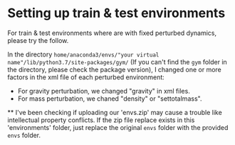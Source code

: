 # Setting up train & test environments
For train & test environments where are with fixed perturbed dynamics, please try the follow.

In the directory `home/anaconda3/envs/"your virtual name"/lib/python3.7/site-packages/gym/` (If you can't find the `gym` folder in the directory, please check the package version),
I changed one or more factors in the xml file of each perturbed environment:
* For gravity perturbation, we changed "gravity" in xml files.
* For mass perturbation, we chaned "density" or "settotalmass".

** I've been checking if uploading our 'envs.zip' may cause a trouble like intellectual property conflicts.
If the zip file replace exists in this 'environments' folder, just replace the original `envs` folder with the provided `envs` folder.

